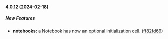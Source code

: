 #### 4.0.12 (2024-02-18)

##### New Features

* **notebooks:**  a Notebook has now an optional initialization cell. ([ff82fd69](https://github.com/Qwiery/qwiery-entities/commit/ff82fd695976428e614d8001c45266fe86e633e9))

